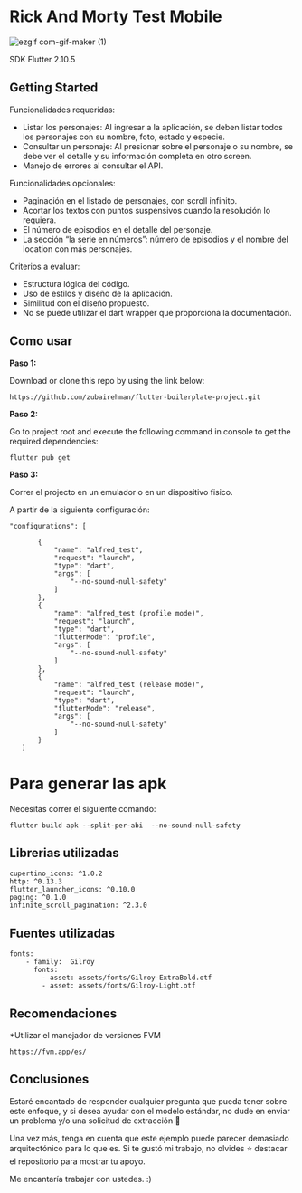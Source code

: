 # Rick And Morty Test Mobile

![ezgif com-gif-maker (1)](https://user-images.githubusercontent.com/63005462/189683148-f1dc7c17-0316-4559-a4ad-b3cb21bdb934.gif)


SDK Flutter 2.10.5 

## Getting Started

Funcionalidades requeridas:
- Listar los personajes: Al ingresar a la aplicación, se deben listar todos los personajes con
su nombre, foto, estado y especie.
- Consultar un personaje: Al presionar sobre el personaje o su nombre, se debe ver el detalle
y su información completa en otro screen.
- Manejo de errores al consultar el API.

Funcionalidades opcionales:
- Paginación en el listado de personajes, con scroll infinito.
- Acortar los textos con puntos suspensivos cuando la resolución lo requiera.
- El número de episodios en el detalle del personaje.
- La sección “la serie en números”: número de episodios y el nombre del location con más
personajes.

Criterios a evaluar:
- Estructura lógica del código.
- Uso de estilos y diseño de la aplicación.
- Similitud con el diseño propuesto.
- No se puede utilizar el dart wrapper que proporciona la documentación.

## Como usar 

**Paso 1:**

Download or clone this repo by using the link below:

```
https://github.com/zubairehman/flutter-boilerplate-project.git
```

**Paso 2:**

Go to project root and execute the following command in console to get the required dependencies: 

```
flutter pub get 
```

**Paso 3:**

Correr el projecto en un emulador o en un dispositivo fisico.

 A partir de la siguiente configuración:
 
 ```
 "configurations": [

        {
            "name": "alfred_test",
            "request": "launch",
            "type": "dart",
            "args": [
                "--no-sound-null-safety"
            ]
        },
        {
            "name": "alfred_test (profile mode)",
            "request": "launch",
            "type": "dart",
            "flutterMode": "profile",
            "args": [
                "--no-sound-null-safety"
            ]
        },
        {
            "name": "alfred_test (release mode)",
            "request": "launch",
            "type": "dart",
            "flutterMode": "release",
            "args": [
                "--no-sound-null-safety"
            ]
        }
    ]
 ```

# Para generar las apk

Necesitas correr el siguiente comando:

```
flutter build apk --split-per-abi  --no-sound-null-safety

```



## Librerias utilizadas
```
cupertino_icons: ^1.0.2
http: ^0.13.3
flutter_launcher_icons: ^0.10.0
paging: ^0.1.0
infinite_scroll_pagination: ^2.3.0
```


## Fuentes utilizadas
```
fonts:
    - family:  Gilroy
      fonts:
        - asset: assets/fonts/Gilroy-ExtraBold.otf
        - asset: assets/fonts/Gilroy-Light.otf
```


## Recomendaciones

*Utilizar el manejador de versiones FVM 
```
https://fvm.app/es/
```

## Conclusiones 

Estaré encantado de responder cualquier pregunta que pueda tener sobre este enfoque, y si desea ayudar con el modelo estándar, no dude en enviar un problema y/o una solicitud de extracción 🙂

Una vez más, tenga en cuenta que este ejemplo puede parecer demasiado arquitectónico para lo que es. Si te gustó mi trabajo, no olvides ⭐ destacar el repositorio para mostrar tu apoyo.

Me encantaría trabajar con ustedes. :)
 
